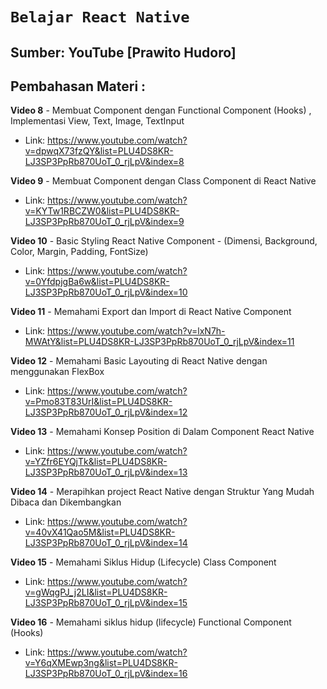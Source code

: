 # **`Belajar React Native`**
## Sumber: YouTube [Prawito Hudoro]

## Pembahasan Materi :
**Video 8** - Membuat Component dengan Functional Component (Hooks) , Implementasi View, Text, Image, TextInput
- Link: https://www.youtube.com/watch?v=dpwqX73fzQY&list=PLU4DS8KR-LJ3SP3PpRb870UoT_0_rjLpV&index=8

**Video 9** - Membuat Component dengan Class Component di React Native
- Link: https://www.youtube.com/watch?v=KYTw1RBCZW0&list=PLU4DS8KR-LJ3SP3PpRb870UoT_0_rjLpV&index=9

**Video 10** - Basic Styling React Native Component - (Dimensi, Background, Color, Margin, Padding, FontSize)
- Link: https://www.youtube.com/watch?v=0YfdpjgBa6w&list=PLU4DS8KR-LJ3SP3PpRb870UoT_0_rjLpV&index=10

**Video 11** - Memahami Export dan Import di React Native Component
- Link: https://www.youtube.com/watch?v=lxN7h-MWAtY&list=PLU4DS8KR-LJ3SP3PpRb870UoT_0_rjLpV&index=11

**Video 12** - Memahami Basic Layouting di React Native dengan menggunakan FlexBox
- Link: https://www.youtube.com/watch?v=Pmo83T83UrI&list=PLU4DS8KR-LJ3SP3PpRb870UoT_0_rjLpV&index=12

**Video 13** - Memahami Konsep Position di Dalam Component React Native
- Link: https://www.youtube.com/watch?v=YZfr6EYQjTk&list=PLU4DS8KR-LJ3SP3PpRb870UoT_0_rjLpV&index=13

**Video 14** - Merapihkan project React Native dengan Struktur Yang Mudah Dibaca dan Dikembangkan
- Link: https://www.youtube.com/watch?v=40vX41Qao5M&list=PLU4DS8KR-LJ3SP3PpRb870UoT_0_rjLpV&index=14

**Video 15** - Memahami Siklus Hidup (Lifecycle) Class Component
- Link: https://www.youtube.com/watch?v=gWqgPJ_j2LI&list=PLU4DS8KR-LJ3SP3PpRb870UoT_0_rjLpV&index=15

**Video 16** - Memahami siklus hidup (lifecycle) Functional Component (Hooks)
- Link: https://www.youtube.com/watch?v=Y6qXMEwp3ng&list=PLU4DS8KR-LJ3SP3PpRb870UoT_0_rjLpV&index=16
